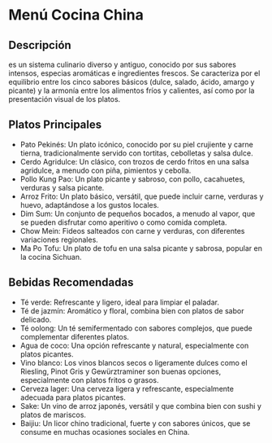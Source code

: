 # Menú Cocina China

## Descripción
es un sistema culinario diverso y antiguo, conocido por sus sabores intensos, especias aromáticas e ingredientes frescos. Se caracteriza por el equilibrio entre los cinco sabores básicos (dulce, salado, ácido, amargo y picante) y la armonía entre los alimentos fríos y calientes, así como por la presentación visual de los platos.

## Platos Principales
- Pato Pekinés: Un plato icónico, conocido por su piel crujiente y carne tierna, tradicionalmente servido con tortitas, cebolletas y salsa dulce. 
- Cerdo Agridulce: Un clásico, con trozos de cerdo fritos en una salsa agridulce, a menudo con piña, pimientos y cebolla. 
- Pollo Kung Pao: Un plato picante y sabroso, con pollo, cacahuetes, verduras y salsa picante. 
- Arroz Frito: Un plato básico, versátil, que puede incluir carne, verduras y huevo, adaptándose a los gustos locales. 
- Dim Sum: Un conjunto de pequeños bocados, a menudo al vapor, que se pueden disfrutar como aperitivo o como comida completa. 
- Chow Mein: Fideos salteados con carne y verduras, con diferentes variaciones regionales. 
- Ma Po Tofu: Un plato de tofu en una salsa picante y sabrosa, popular en la cocina Sichuan. 

## Bebidas Recomendadas
- Té verde: Refrescante y ligero, ideal para limpiar el paladar. 
- Té de jazmín: Aromático y floral, combina bien con platos de sabor delicado. 
- Té oolong: Un té semifermentado con sabores complejos, que puede complementar diferentes platos. 
- Agua de coco: Una opción refrescante y natural, especialmente con platos picantes. 
- Vino blanco: Los vinos blancos secos o ligeramente dulces como el Riesling, Pinot Gris y Gewürztraminer son buenas opciones, especialmente con platos fritos o grasos. 
- Cerveza lager: Una cerveza ligera y refrescante, especialmente adecuada para platos picantes. 
- Sake: Un vino de arroz japonés, versátil y que combina bien con sushi y platos de mariscos. 
- Baijiu: Un licor chino tradicional, fuerte y con sabores únicos, que se consume en muchas ocasiones sociales en China. 